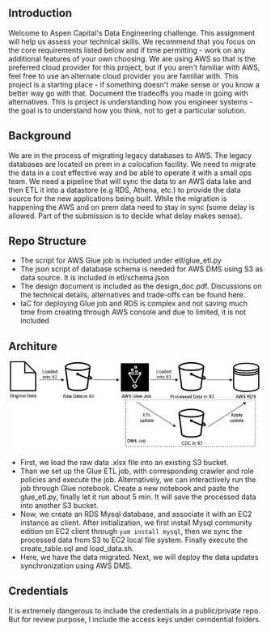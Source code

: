 ## Introduction
Welcome to Aspen Capital's Data Engineering challenge. This assignment will help us assess your technical skills. We recommend that you focus on the core requirements listed below and if time permitting - work on any additional features of your own choosing. We are using AWS so that is the preferred cloud provider for this project, but if you aren't familiar with AWS, feel free to use an alternate cloud provider you are familiar with. This project is a starting place - if something doesn't make sense or you know a better way go with that. Document the tradeoffs you made in going with alternatives. This is project is understanding how you engineer systems - the goal is to understand how you think, not to get a particular solution.

## Background
We are in the process of migrating legacy databases to AWS. The legacy databases are located on prem in a colocation facility. We need to migrate the data in a cost effective way and be able to operate it with a small ops team. We need a pipeline that will sync the data to an AWS data lake and then ETL it into a datastore (e.g RDS, Athena, etc.) to provide the data source for the new applications being built. While the migration is happening the AWS and on prem data need to stay in sync (some delay is allowed. Part of the submission is to decide what delay makes sense).

## Repo Structure
- The script for AWS Glue job is included under etl/glue_etl.py
- The json script of database schema is needed for AWS DMS using S3 as data source. It is included in etl/schema.json
- The design document is included as the design_doc.pdf. Discussions on the technical details, alternatives and trade-offs can be found here.
- IaC for deploying Glue job and RDS is complex and not saving much time from creating through AWS console and due to limited, it is not included 

## Architure
![alt text](arche.drawio.png "Architure Diagram for Data Migration")

- First, we load the raw data .xlsx file into an existing S3 bucket.
- Than we set up the Glue ETL job, with corresponding crawler and role policies and execute the job. Alternatively, we can interactively run the job through Glue notebook. Create a new notebook and paste the glue_etl.py, finally let it run about 5 min. It will save the processed data into another S3 bucket.
- Now, we create an RDS Mysql database, and associate it with an EC2 instance as client. After initialization, we first install Mysql community edition on EC2 client through ```yum install mysql```, then we sync the processed data from S3 to EC2 local file system. Finally execute the create_table.sql and load_data.sh.
- Here, we have the data migrated. Next, we will deploy the data updates synchronization using AWS DMS. 


## Credentials
It is extremely dangerous to include the credentials in a public/private repo. But for review purpose, I include the access keys under cerndential folders.
